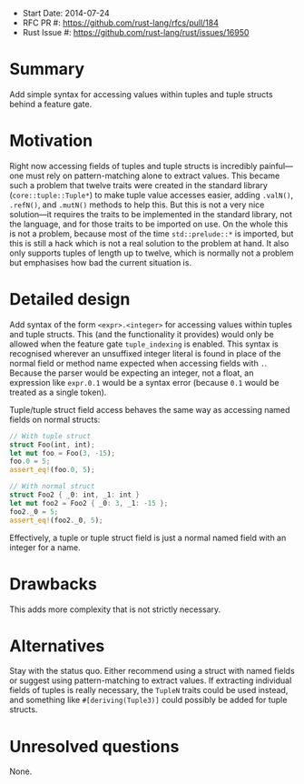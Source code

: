- Start Date: 2014-07-24
- RFC PR #: https://github.com/rust-lang/rfcs/pull/184
- Rust Issue #: https://github.com/rust-lang/rust/issues/16950

Summary
=======

Add simple syntax for accessing values within tuples and tuple structs behind a
feature gate.

Motivation
==========

Right now accessing fields of tuples and tuple structs is incredibly painful—one
must rely on pattern-matching alone to extract values. This became such a
problem that twelve traits were created in the standard library
(`core::tuple::Tuple*`) to make tuple value accesses easier, adding `.valN()`,
`.refN()`, and `.mutN()` methods to help this. But this is not a very nice
solution—it requires the traits to be implemented in the standard library, not
the language, and for those traits to be imported on use. On the whole this is
not a problem, because most of the time `std::prelude::*` is imported, but this
is still a hack which is not a real solution to the problem at hand. It also
only supports tuples of length up to twelve, which is normally not a problem but
emphasises how bad the current situation is.

Detailed design
===============

Add syntax of the form `<expr>.<integer>` for accessing values within tuples and
tuple structs. This (and the functionality it provides) would only be allowed
when the feature gate `tuple_indexing` is enabled. This syntax is recognised
wherever an unsuffixed integer literal is found in place of the normal field or
method name expected when accessing fields with `.`. Because the parser would be
expecting an integer, not a float, an expression like `expr.0.1` would be a
syntax error (because `0.1` would be treated as a single token).

Tuple/tuple struct field access behaves the same way as accessing named fields
on normal structs:

```rust
// With tuple struct
struct Foo(int, int);
let mut foo = Foo(3, -15);
foo.0 = 5;
assert_eq!(foo.0, 5);

// With normal struct
struct Foo2 { _0: int, _1: int }
let mut foo2 = Foo2 { _0: 3, _1: -15 };
foo2._0 = 5;
assert_eq!(foo2._0, 5);
```

Effectively, a tuple or tuple struct field is just a normal named field with an
integer for a name.

Drawbacks
=========

This adds more complexity that is not strictly necessary.

Alternatives
============

Stay with the status quo. Either recommend using a struct with named fields or
suggest using pattern-matching to extract values. If extracting individual
fields of tuples is really necessary, the `TupleN` traits could be used instead,
and something like `#[deriving(Tuple3)]` could possibly be added for tuple
structs.

Unresolved questions
====================

None.
